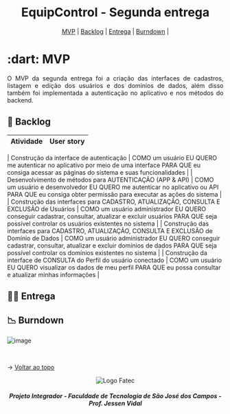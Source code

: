 <br id="topo">
 
<h1 align="center">EquipControl - Segunda entrega</h1>

<p align="center">
    <a href="#mvp">MVP</a> | 
    <a href="#backlog">Backlog</a> |
    <a href="#entrega">Entrega</a> | 
    <a href="#burndown">Burndown</a> | 
</p>
<span id="mvp">
 
<h1> :dart: MVP </h1>
<p align="justify">O MVP da segunda entrega foi a criação das interfaces de cadastros, listagem e edição dos usuários e dos domínios de dados, além disso também foi implementada a autenticação no aplicativo e nos métodos do backend.</p>
  
<span id="backlog">

## 📌 Backlog

| Atividade | User story | 
| :-------- | :--------- |

| Construção da interface de autenticação | COMO um usuário EU QUERO me autenticar no aplicativo por meio de uma interface PARA QUE eu consiga acessar as páginas do sistema e suas funcionalidades |
| Desenvolvimento de métodos para AUTENTICAÇÃO (APP & API)  |  COMO um usuário e desenvolvedor EU QUERO me autenticar no aplicativo ou API PARA QUE eu consiga obter permissão para executar as ações do sistema  |
| Construção das interfaces para CADASTRO, ATUALIZAÇÃO, CONSULTA E EXCLUSÃO de Usuários | COMO um usuário administrador EU QUERO conseguir cadastrar, consultar, atualizar e excluir usuários PARA QUE seja possível controlar os usuários existentes no sistema |
| Construção das interfaces para CADASTRO, ATUALIZAÇÃO, CONSULTA E EXCLUSÃO de Domínio de Dados | COMO um usuário administrador EU QUERO conseguir cadastrar, consultar, atualizar e excluir domínios de dados PARA QUE seja possível controlar os domínios existentes no sistema |
| Construção da interface de CONSULTA do Perfil do usuário conectado  | COMO um usuário EU QUERO visualizar os dados de meu perfil PARA QUE eu possa consultar e atualizar minhas informações |

<span id="entrega">
 
## 👩‍💻 Entrega
<p align="center">


</p>

<span id="burndown">

## 📉 Burndown

![image](https://github.com/CodeLabFatec/EquipControl/assets/26208169/95df5ed1-663f-4205-a636-aca8d245bf8f)

<br>

→ [Voltar ao topo](#topo)

<div align='center' height='70'>
  
![Logo Fatec](https://github.com/thaleskerber/Projeto-Integrador-4-Semestre/assets/26208169/c5407beb-d912-41da-afbb-13b054a55885)

<h5 align="center"> Projeto Integrador - Faculdade de Tecnologia de São José dos Campos - Prof. Jessen Vidal </h5>
</div>
